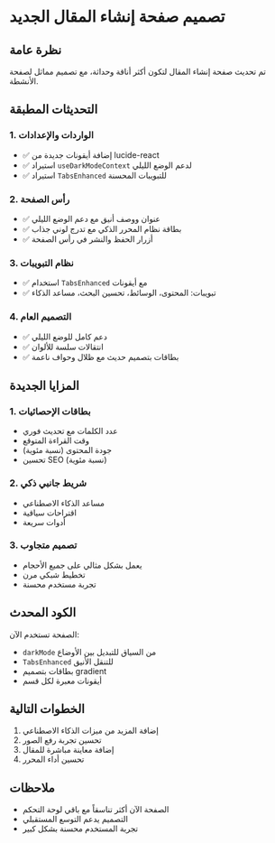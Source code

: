 # تصميم صفحة إنشاء المقال الجديد

## نظرة عامة
تم تحديث صفحة إنشاء المقال لتكون أكثر أناقة وحداثة، مع تصميم مماثل لصفحة الأنشطة.

## التحديثات المطبقة

### 1. الواردات والإعدادات
- ✅ إضافة أيقونات جديدة من lucide-react
- ✅ استيراد `useDarkModeContext` لدعم الوضع الليلي
- ✅ استيراد `TabsEnhanced` للتبويبات المحسنة

### 2. رأس الصفحة
- ✅ عنوان ووصف أنيق مع دعم الوضع الليلي
- ✅ بطاقة نظام المحرر الذكي مع تدرج لوني جذاب
- ✅ أزرار الحفظ والنشر في رأس الصفحة

### 3. نظام التبويبات
- ✅ استخدام `TabsEnhanced` مع أيقونات
- ✅ تبويبات: المحتوى، الوسائط، تحسين البحث، مساعد الذكاء

### 4. التصميم العام
- ✅ دعم كامل للوضع الليلي
- ✅ انتقالات سلسة للألوان
- ✅ بطاقات بتصميم حديث مع ظلال وحواف ناعمة

## المزايا الجديدة

### 1. بطاقات الإحصائيات
- عدد الكلمات مع تحديث فوري
- وقت القراءة المتوقع
- جودة المحتوى (نسبة مئوية)
- تحسين SEO (نسبة مئوية)

### 2. شريط جانبي ذكي
- مساعد الذكاء الاصطناعي
- اقتراحات سياقية
- أدوات سريعة

### 3. تصميم متجاوب
- يعمل بشكل مثالي على جميع الأحجام
- تخطيط شبكي مرن
- تجربة مستخدم محسنة

## الكود المحدث

الصفحة تستخدم الآن:
- `darkMode` من السياق للتبديل بين الأوضاع
- `TabsEnhanced` للتنقل الأنيق
- بطاقات بتصميم gradient
- أيقونات معبرة لكل قسم

## الخطوات التالية

1. إضافة المزيد من ميزات الذكاء الاصطناعي
2. تحسين تجربة رفع الصور
3. إضافة معاينة مباشرة للمقال
4. تحسين أداء المحرر

## ملاحظات

- الصفحة الآن أكثر تناسقاً مع باقي لوحة التحكم
- التصميم يدعم التوسع المستقبلي
- تجربة المستخدم محسنة بشكل كبير 